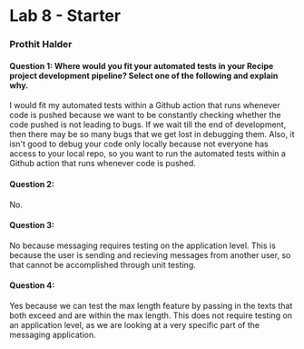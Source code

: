 # Lab 8 - Starter


### Prothit Halder

#### Question 1: Where would you fit your automated tests in your Recipe project development pipeline? Select one of the following and explain why.
I would fit my automated tests within a Github action that runs whenever code is pushed because we want to be constantly checking whether the code pushed is not leading to bugs. If we wait till the end of development, then there may be so many bugs that we get lost in debugging them. Also, it isn't good to debug your code only locally because not everyone has access to your local repo, so you want to run the automated tests within a Github action that runs whenever code is pushed. 

#### Question 2:
No.

#### Question 3:
No because messaging requires testing on the application level. This is because the user is sending and recieving messages from another user, so that cannot be accomplished through unit testing. 

#### Question 4:
Yes because we can test the max length feature by passing in the texts that both exceed and are within the max length. This does not require testing on an application level, as we are looking at a very specific part of the messaging application. 